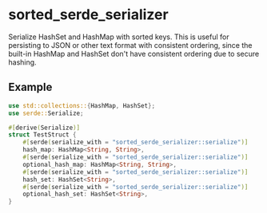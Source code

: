 # sorted_serde_serializer

Serialize HashSet and HashMap with sorted keys. This is useful for persisting to JSON or other text format with consistent ordering, since the built-in HashMap and HashSet don't have consistent ordering due to secure hashing.

## Example

```rust
use std::collections::{HashMap, HashSet};
use serde::Serialize;

#[derive(Serialize)]
struct TestStruct {
    #[serde(serialize_with = "sorted_serde_serializer::serialize")]
    hash_map: HashMap<String, String>,
    #[serde(serialize_with = "sorted_serde_serializer::serialize")]
    optional_hash_map: HashMap<String, String>,
    #[serde(serialize_with = "sorted_serde_serializer::serialize")]
    hash_set: HashSet<String>,
    #[serde(serialize_with = "sorted_serde_serializer::serialize")]
    optional_hash_set: HashSet<String>,
}
```
